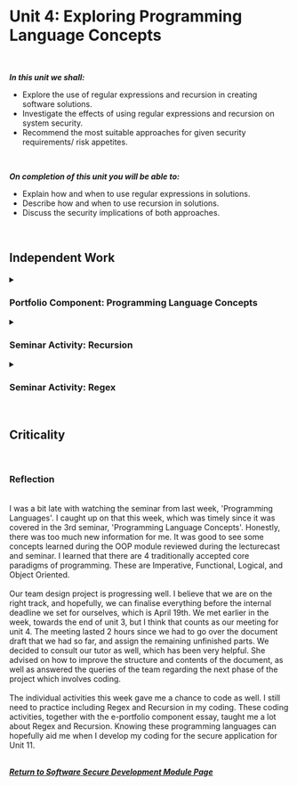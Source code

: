 <!--layout: page
title: "SSDCS Unit 4 "
permalink: /ssdcs_unit4-->

# Unit 4: Exploring Programming Language Concepts
<br>

_**In this unit we shall:** <br>_

- Explore the use of regular expressions and recursion in creating software solutions.<Br>
- Investigate the effects of using regular expressions and recursion on system security.<br>
- Recommend the most suitable approaches for given security requirements/ risk appetites.<br>
<br>

_**On completion of this unit you will be able to:** <br>_
- Explain how and when to use regular expressions in solutions. <br>
- Describe how and when to use recursion in solutions. <br>
- Discuss the security implications of both approaches.<br>
<br>

## Independent Work

<details><summary><h3>Portfolio Component: Programming Language Concepts </h3></summary><br>  

Read Larson (2018) and Weidman (n.d.) then answer the questions below, adding them as evidence to your e-portfolio. You may want to complete this activity in conjunction with or after completing Seminar 2 preparation.<br>
<br>
- What is ReDOS and what part do ‘Evil Regex’ play?<br>
- What are the common problems associated with the use of regex? How can these be mitigated?<br>
- How and why could regex be used as part of a security solution?<br>
<br>
<img src="images/ssdcs_unit4_portfolio_proglang1.jpg?raw=true"/>
<img src="images/ssdcs_unit4_portfolio_proglang2.jpg?raw=true"/>
</details>
<details><summary><h3>Seminar Activity: Recursion</h3></summary><br>  
<br>
One of the classic programming problems that is often solved by recursion is the towers of Hanoi problem. A good explanation and walkthrough are provided by Cormen & Balkcom (n.d.) - the link is in the reading list. (the code they used for their visual example is provided on their website as well).<br>
<br>
Read the explanation, study the code and then create your own version using Python (if you want to make it more interesting you can use asterisks to represent the disks). Create a version that asks for the number of disks and then executes the moves, and then finally displays the number of moves executed.<br>
<br>
<img src="images/ssdcs_unit4_seminar_recursion1.png?raw=true"/>
<img src="images/ssdcs_unit4_seminar_recursion2.jpg?raw=true"/>
</details>
<details><summary><h3>Seminar Activity: Regex</h3></summary><br>  
<br>
The second language concept we will look at is regular expressions (regex). We have already presented some studies on their use, and potential problems, above. The lecturecast also contains a useful link to a tutorial on creating regex. Re-read the provided links and tutorial (Jaiswal, 2020) and then attempt the problem presented below:<br>
<br>
The UK postcode system consists of a string that contains a number of characters and numbers – a typical example is ST7 9HV (this is not valid – see below for why). The rules for the pattern are available from idealpostcodes (2020).
Create a python program that implements a regex that complies with the rules provided above – test it against the examples provided.<br>
<br>
Examples:<br>
- M1 1AA<br>
- M60 1NW<br>
- CR2 6XH<br>
- DN55 1PT<br>
- W1A 1HQ<br>
- EC1A 1BB<br>
<br>
<img src="images/ssdcs_unit4_seminar_regex1.png?raw=true"/>
<img src="images/ssdcs_unit4_seminar_regex2.png?raw=true"/>
</details><br>


<!--## Collaboration

<details><summary><h3>Bulwark Meeting 4 Minutes </h3></summary>

<img src="images/ssdcs_unit3_summary1.jpg?raw=true"/>
<img src="images/ssdcs_unit3_summary2.jpg?raw=true"/>
<img src="images/ssdcs_unit3_summary3.jpg?raw=true"/>
<img src="images/ssdcs_unit3_summary4.jpg?raw=true"/>
<img src="images/ssdcs_unit3_summary5.jpg?raw=true"/></details> <br>-->


## Criticality 
<br>

### Reflection

<br>
I was a bit late with watching the seminar from last week, 'Programming Languages'. I caught up on that this week, which was timely since it was covered in the 3rd seminar, 'Programming Language Concepts'. Honestly, there was too much new information for me. It was good to see some concepts learned during the OOP module reviewed during the lecturecast and seminar. I learned that there are 4 traditionally accepted core paradigms of programming. These are Imperative, Functional, Logical, and Object Oriented.<br>
<br>
Our team design project is progressing well. I believe that we are on the right track, and hopefully, we can finalise everything before the internal deadline we set for ourselves, which is April 19th. We met earlier in the week, towards the end of unit 3, but I think that counts as our meeting for unit 4. The meeting lasted 2 hours since we had to go over the document draft that we had so far, and assign the remaining unfinished parts. We decided to consult our tutor as well, which has been very helpful. She advised on how to improve the structure and contents of the document, as well as answered the queries of the team regarding the next phase of the project which involves coding.<br> 
<br>
The individual activities this week gave me a chance to code as well. I still need to practice including Regex and Recursion in my coding. These coding activities, together with the e-portfolio component essay, taught me a lot about Regex and Recursion. Knowing these programming languages can hopefully aid me when I develop my coding for the secure application for Unit 11.<br>
<br>

**_[Return to Software Secure Development Module Page](https://patzsantos.github.io/e-portfolio-uoeo/ssdcs_landing)_**
